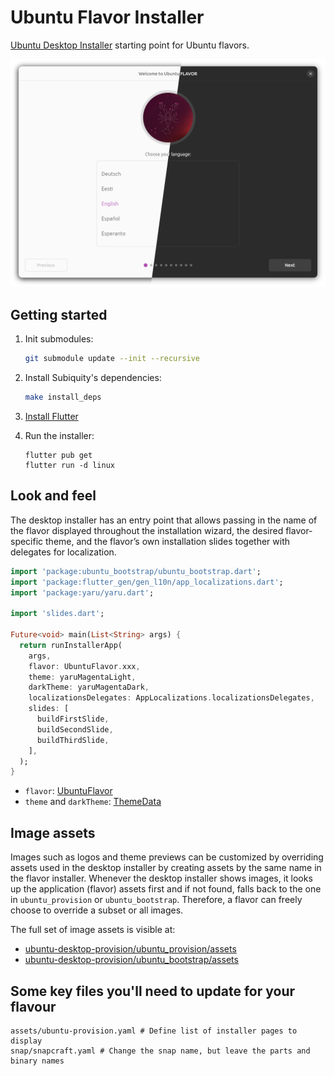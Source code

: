 # Ubuntu Flavor Installer

[Ubuntu Desktop Installer](https://github.com/canonical/ubuntu-desktop-installer)
starting point for Ubuntu flavors.

![screenshot](.github/screenshot.png)

## Getting started

1. Init submodules:
    ```sh
    git submodule update --init --recursive
    ```

2. Install Subiquity's dependencies:
    ```sh
    make install_deps
    ```

3. [Install Flutter](https://docs.flutter.dev/get-started/install/linux)

4. Run the installer:
    ```
    flutter pub get
    flutter run -d linux
    ```

## Look and feel

The desktop installer has an entry point that allows passing in the name of the flavor displayed throughout the installation wizard, the desired flavor-specific theme, and the flavor’s own installation slides together with delegates for localization.

```dart
import 'package:ubuntu_bootstrap/ubuntu_bootstrap.dart';
import 'package:flutter_gen/gen_l10n/app_localizations.dart';
import 'package:yaru/yaru.dart';

import 'slides.dart';

Future<void> main(List<String> args) {
  return runInstallerApp(
    args,
    flavor: UbuntuFlavor.xxx,
    theme: yaruMagentaLight,
    darkTheme: yaruMagentaDark,
    localizationsDelegates: AppLocalizations.localizationsDelegates,
    slides: [
      buildFirstSlide,
      buildSecondSlide,
      buildThirdSlide,
    ],
  );
}
```

- `flavor`: [UbuntuFlavor](https://pub.dev/documentation/ubuntu_flavor/latest/ubuntu_flavor/UbuntuFlavor-class.html)
- `theme` and `darkTheme`: [ThemeData](https://api.flutter.dev/flutter/material/ThemeData-class.html)

## Image assets

Images such as logos and theme previews can be customized by overriding assets used in the desktop installer by creating assets by the same name in the flavor installer. Whenever the desktop installer shows images, it looks up the application (flavor) assets first and if not found, falls back to the one in `ubuntu_provision` or `ubuntu_bootstrap`. Therefore, a flavor can freely choose to override a subset or all images.

The full set of image assets is visible at:
- [ubuntu-desktop-provision/ubuntu_provision/assets](https://github.com/canonical/ubuntu-desktop-provision/tree/main/packages/ubuntu_provision/assets)
- [ubuntu-desktop-provision/ubuntu_bootstrap/assets](https://github.com/canonical/ubuntu-desktop-provision/tree/main/packages/ubuntu_bootstrap/assets)

## Some key files you'll need to update for your flavour

```
assets/ubuntu-provision.yaml # Define list of installer pages to display
snap/snapcraft.yaml # Change the snap name, but leave the parts and binary names
```
